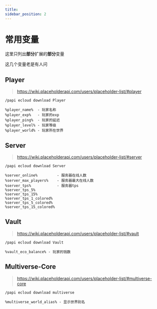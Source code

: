 ```yaml
---
title: 
sidebar_position: 2
---
```


# 常用变量

这里只列出**部分**扩展的**部分**变量

这几个变量老是有人问

## Player
> https://wiki.placeholderapi.com/users/placeholder-list/#player
```
/papi ecloud download Player
```

```
%player_name%  - 玩家名称
%player_exp%   - 玩家的exp
%player_ping%  - 玩家的延迟
%player_level% - 玩家等级
%player_world% - 玩家所在世界
```

## Server
> https://wiki.placeholderapi.com/users/placeholder-list/#server
```
/papi ecloud download Server
```

```
%server_online%         - 服务器在线人数
%server_max_players%    - 服务器最大在线人数
%server_tps%            - 服务器tps
%server_tps_5%
%server_tps_15%
%server_tps_1_colored%
%server_tps_5_colored%
%server_tps_15_colored%
```

## Vault
> https://wiki.placeholderapi.com/users/placeholder-list/#vault
```
/papi ecloud download Vault
```

```
%vault_eco_balance% - 玩家的钱数
```

## Multiverse-Core
> https://wiki.placeholderapi.com/users/placeholder-list/#multiverse-core
```
/papi ecloud download multiverse
```

```
%multiverse_world_alias% - 显示世界别名
```
